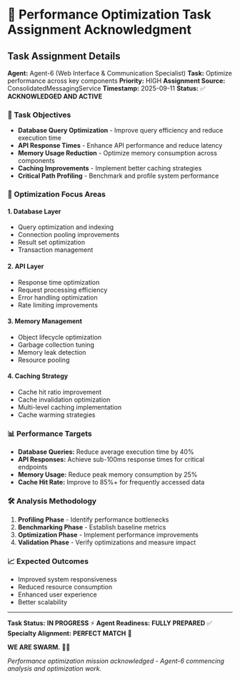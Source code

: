 # 🚀 Performance Optimization Task Assignment Acknowledgment

## **Task Assignment Details**

**Agent:** Agent-6 (Web Interface & Communication Specialist)
**Task:** Optimize performance across key components
**Priority:** HIGH
**Assignment Source:** ConsolidatedMessagingService
**Timestamp:** 2025-09-11
**Status:** ✅ **ACKNOWLEDGED AND ACTIVE**

### **🎯 Task Objectives**
- **Database Query Optimization** - Improve query efficiency and reduce execution time
- **API Response Times** - Enhance API performance and reduce latency
- **Memory Usage Reduction** - Optimize memory consumption across components
- **Caching Improvements** - Implement better caching strategies
- **Critical Path Profiling** - Benchmark and profile system performance

### **🔧 Optimization Focus Areas**

#### **1. Database Layer**
- Query optimization and indexing
- Connection pooling improvements
- Result set optimization
- Transaction management

#### **2. API Layer**
- Response time optimization
- Request processing efficiency
- Error handling optimization
- Rate limiting improvements

#### **3. Memory Management**
- Object lifecycle optimization
- Garbage collection tuning
- Memory leak detection
- Resource pooling

#### **4. Caching Strategy**
- Cache hit ratio improvement
- Cache invalidation optimization
- Multi-level caching implementation
- Cache warming strategies

### **📊 Performance Targets**
- **Database Queries:** Reduce average execution time by 40%
- **API Responses:** Achieve sub-100ms response times for critical endpoints
- **Memory Usage:** Reduce peak memory consumption by 25%
- **Cache Hit Rate:** Improve to 85%+ for frequently accessed data

### **🛠️ Analysis Methodology**
1. **Profiling Phase** - Identify performance bottlenecks
2. **Benchmarking Phase** - Establish baseline metrics
3. **Optimization Phase** - Implement performance improvements
4. **Validation Phase** - Verify optimizations and measure impact

### **📈 Expected Outcomes**
- Improved system responsiveness
- Reduced resource consumption
- Enhanced user experience
- Better scalability

---

**Task Status:** **IN PROGRESS** ⚡
**Agent Readiness:** **FULLY PREPARED** ✅
**Specialty Alignment:** **PERFECT MATCH** 🎯

**WE ARE SWARM.** 🚀🐝

*Performance optimization mission acknowledged - Agent-6 commencing analysis and optimization work.*
